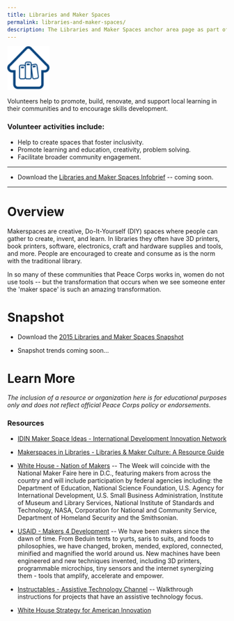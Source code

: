 ```yaml
---
title: Libraries and Maker Spaces
permalink: libraries-and-maker-spaces/
description: The Libraries and Maker Spaces anchor area page as part of the Peace Corps ICT4D Playbook.
---
```


<div class="image"><img src="/img/libraries-icon.svg" style="height:100px;"><!-- </div> -->

<p class="lead">Volunteers help to promote, build, renovate, and support local learning in their communities and to encourage skills development.</p>

### Volunteer activities include:

- Help to create spaces that foster inclusivity.
- Promote learning and education, creativity, problem solving.
- Facilitate broader community engagement.



___

- Download the [Libraries and Maker Spaces Infobrief](#) -- coming soon.

___



# Overview

Makerspaces are creative, Do-It-Yourself (DIY) spaces where people can gather to create, invent, and learn. In libraries they often have 3D printers, book printers, software, electronics, craft and hardware supplies and tools, and more. People are encouraged to create and consume as is the norm with the traditional library.

In so many of these communities that Peace Corps works in, women do not use tools -- but the transformation that occurs when we see someone enter the 'maker space' is such an amazing transformation.



# Snapshot

- Download the [2015 Libraries and Maker Spaces Snapshot]()

- Snapshot trends coming soon...



# Learn More

*The inclusion of a resource or organization here is for educational purposes only and does not reflect official Peace Corps policy or endorsements.*



### Resources

- [IDIN Maker Space Ideas - International Development Innovation Network](http://www.idin.org/resources/how/idin-maker-space-ideas)

- [Makerspaces in Libraries - Libraries & Maker Culture: A Resource Guide](http://library-maker-culture.weebly.com/makerspaces-in-libraries.html)

- [White House - Nation of Makers](http://www.whitehouse.gov/nation-of-makers) -- The Week will coincide with the National Maker Faire here in D.C., featuring makers from across the country and will include participation by federal agencies including: the Department of Education, National Science Foundation, U.S. Agency for International Development, U.S. Small Business Administration, Institute of Museum and Library Services, National Institute of Standards and Technology, NASA, Corporation for National and Community Service, Department of Homeland Security and the Smithsonian.

- [USAID - Makers 4 Development](http://www.usaid.gov/GlobalDevLab/makers4development) -- We have been makers since the dawn of time. From Beduin tents to yurts, saris to suits, and foods to philosophies, we have changed, broken, mended, explored, connected, minified and magnified the world around us. New machines have been engineered and new techniques invented, including 3D printers, programmable microchips, tiny sensors and the internet synergizing them - tools that amplify, accelerate and empower.

- [Instructables - Assistive Technology Channel](http://www.instructables.com/tag/type-id/category-technology/channel-assistive-technology/) -- Walkthrough instructions for projects that have an assistive technology focus.

- [White House Strategy for American Innovation](https://www.whitehouse.gov/sites/default/files/strategy_for_american_innovation_october_2015.pdf)

